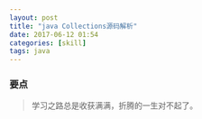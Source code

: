 ```yaml
---
layout: post
title: "java Collections源码解析"
date: 2017-06-12 01:54
categories: [skill]
tags: java
---
```


### 要点
> 学习之路总是收获满满，折腾的一生对不起了。
&emsp;&emsp;
